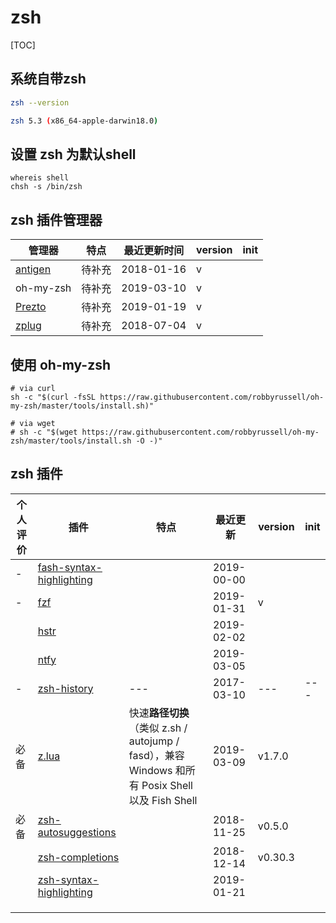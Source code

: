 # zsh

[TOC]

## 系统自带zsh

```bash
zsh --version

zsh 5.3 (x86_64-apple-darwin18.0)
```

## 设置 zsh 为默认shell

```shell
whereis shell
chsh -s /bin/zsh
```

## zsh 插件管理器

| 管理器        | 特点 | 最近更新时间 | version |init |
| ------------ | ------- | ---------- | ---- | --- |
| [antigen](https://github.com/zsh-users/antigen) | 待补充 | 2018-01-16   | v |  |
| oh-my-zsh | 待补充 | 2019-03-10 | v |  |
| [Prezto](https://github.com/sorin-ionescu/prezto) | 待补充 | 2019-01-19 | v |  |
| [zplug](https://github.com/zplug/zplug) | 待补充 | 2018-07-04 | v |  |

## 使用 oh-my-zsh


```shell
# via curl
sh -c "$(curl -fsSL https://raw.githubusercontent.com/robbyrussell/oh-my-zsh/master/tools/install.sh)"

# via wget
# sh -c "$(wget https://raw.githubusercontent.com/robbyrussell/oh-my-zsh/master/tools/install.sh -O -)"
```

## zsh 插件

| 个人评价 | 插件 | 特点 | 最近更新 | version | init |
| --- | --- | --- | --- | --- | --- |
| - | [fash-syntax-highlighting](https://github.com/zdharma/fast-syntax-highlighting) | | 2019-00-00 | | |
| - | [fzf](https://github.com/junegunn/fzf) | | 2019-01-31 | v | |
|  | [hstr](https://github.com/dvorka/hstr) | | 2019-02-02 |  |  |
|  | [ntfy](https://github.com/dschep/ntfy) | | 2019-03-05 |  |  |
| - | [zsh-history](https://github.com/b4b4r07/zsh-history) | --- | 2017-03-10 | --- | --- |
| 必备 | [z.lua](https://github.com/skywind3000/z.lua) | 快速**路径切换**（类似 z.sh / autojump / fasd），兼容 Windows 和所有 Posix Shell 以及 Fish Shell | 2019-03-09 | v1.7.0 |  |
| 必备 | [zsh-autosuggestions](https://github.com/zsh-users/zsh-autosuggestions) | | 2018-11-25 | v0.5.0 |  |
|  | [zsh-completions](https://github.com/zsh-users/zsh-completions) | | 2018-12-14 | v0.30.3 |  |
|  | [zsh-syntax-highlighting](https://github.com/zsh-users/zsh-syntax-highlighting) | | 2019-01-21 |  |  |
|  |  | |  |  |  |
|  |  | |  |  |  |
|  |  | |  |  |  |
